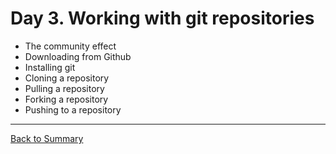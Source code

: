 # Day 3. Working with git repositories

* The community effect
* Downloading from Github
* Installing git
* Cloning a repository
* Pulling a repository
* Forking a repository
* Pushing to a repository

---
[Back to Summary](../summary)
